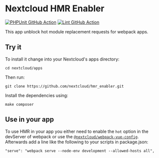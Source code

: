 # Nextcloud HMR Enabler

[![PHPUnit GitHub Action](https://github.com/nextcloud/hmr_enabler/workflows/PHPUnit/badge.svg)](https://github.com/nextcloud/hmr_enabler/actions?query=workflow%3APHPUnit)
[![Lint GitHub Action](https://github.com/nextcloud/hmr_enabler/workflows/Lint/badge.svg)](https://github.com/nextcloud/hmr_enabler/actions?query=workflow%3ALint)

This app unblock hot module replacement requests for webpack apps.

## Try it

To install it change into your Nextcloud's apps directory:

    cd nextcloud/apps

Then run:

    git clone https://github.com/nextcloud/hmr_enabler.git

Install the dependencies using:

    make composer

## Use in your app

To use HMR in your app you either need to enable the `hot` option in the devServer of webpack or use the [`@nextcloud/webpack-vue-config`](https://github.com/nextcloud/webpack-vue-config/).
Afterwards add a line like the following to your scripts in package.json:

    "serve": "webpack serve --node-env development --allowed-hosts all",
